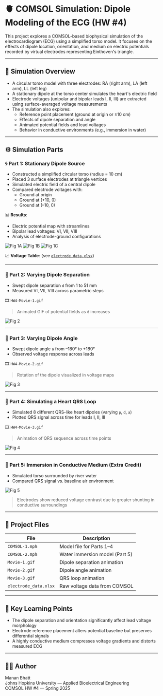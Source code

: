 # 🫀 COMSOL Simulation: Dipole Modeling of the ECG (HW #4)

This project explores a COMSOL-based biophysical simulation of the electrocardiogram (ECG) using a simplified torso model. It focuses on the effects of dipole location, orientation, and medium on electric potentials recorded by virtual electrodes representing Einthoven's triangle.

---

## 🧪 Simulation Overview

- A circular torso model with three electrodes: RA (right arm), LA (left arm), LL (left leg)
- A stationary dipole at the torso center simulates the heart's electric field
- Electrode voltages (unipolar and bipolar leads I, II, III) are extracted using surface-averaged voltage measurements
- The simulation also explores:
  - Reference point placement (ground at origin or ±10 cm)
  - Effects of dipole separation and angle
  - Animated potential fields and lead voltages
  - Behavior in conductive environments (e.g., immersion in water)

---

## ⚙️ Simulation Parts

### 🌀 Part 1: Stationary Dipole Source

- Constructed a simplified circular torso (radius = 10 cm)
- Placed 3 surface electrodes at triangle vertices
- Simulated electric field of a central dipole
- Compared electrode voltages with:
  - Ground at origin
  - Ground at (+10, 0)
  - Ground at (–10, 0)

📊 **Results**:
- Electric potential map with streamlines  
- Bipolar lead voltages: VI, VII, VIII  
- Analysis of electrode-ground configurations

![Fig 1A](assets/fig1a.png)
![Fig 1B](assets/fig1b.png)
![Fig 1C](assets/fig1c.png)

📈 **Voltage Table**:
(see [`electrode_data.xlsx`](./assets/electrode_data.xlsx))

---

### 🧲 Part 2: Varying Dipole Separation

- Swept dipole separation `d` from 1 to 51 mm
- Measured VI, VII, VIII across parametric steps

🎞️ `HW4-Movie-1.gif`  
> Animated GIF of potential fields as `d` increases

![Fig 2](assets/fig2_plot.png)

---

### 🔄 Part 3: Varying Dipole Angle

- Swept dipole angle `a` from –180° to +180°
- Observed voltage response across leads

🎞️ `HW4-Movie-2.gif`  
> Rotation of the dipole visualized in voltage maps

![Fig 3](assets/fig3_plot.png)

---

### 💓 Part 4: Simulating a Heart QRS Loop

- Simulated 8 different QRS-like heart dipoles (varying `p`, `d`, `a`)
- Plotted QRS signal across time for leads I, II, III

🎞️ `HW4-Movie-3.gif`  
> Animation of QRS sequence across time points

![Fig 4](assets/fig4_qrs_plot.png)

---

### 🌊 Part 5: Immersion in Conductive Medium (Extra Credit)

- Simulated torso surrounded by river water
- Compared QRS signal vs. baseline air environment

![Fig 5](assets/fig5_water_effect.png)

> Electrodes show reduced voltage contrast due to greater shunting in conductive surroundings

---

## 📂 Project Files

| File | Description |
|------|-------------|
| `COMSOL-1.mph` | Model file for Parts 1–4 |
| `COMSOL-2.mph` | Water immersion model (Part 5) |
| `Movie-1.gif` | Dipole separation animation |
| `Movie-2.gif` | Dipole angle animation |
| `Movie-3.gif` | QRS loop animation |
| `electrode_data.xlsx` | Raw voltage data from COMSOL |

---

## 🧠 Key Learning Points

- The dipole separation and orientation significantly affect lead voltage morphology
- Electrode reference placement alters potential baseline but preserves differential signals
- A highly conductive medium compresses voltage gradients and distorts measured ECG

---

## 🧑‍💻 Author

Manan Bhatt  
Johns Hopkins University — Applied Bioelectrical Engineering  
COMSOL HW #4 — Spring 2025
